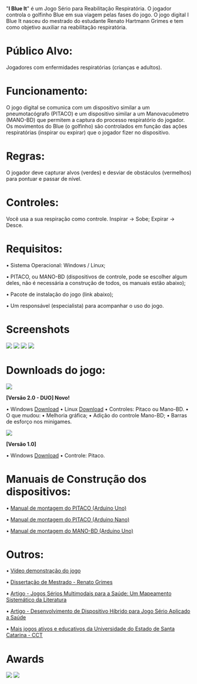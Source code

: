 "<b>I Blue It</b>" é um Jogo Sério para Reabilitação Respiratória. O jogador controla o golfinho Blue em sua viagem pelas fases do jogo. O jogo digital I Blue It nasceu do mestrado do estudante Renato Hartmann Grimes e tem como objetivo auxiliar na reabilitação respiratória. 

# Público Alvo: 

Jogadores com enfermidades respiratórias (crianças e adultos).

# Funcionamento:

O jogo digital se comunica com um dispositivo similar a um pneumotacógrafo (PITACO) e um dispositivo similar a um Manovacuômetro (MANO-BD) que permitem a captura do processo respiratório do jogador. Os movimentos do Blue (o golfinho) são controlados em função das ações respiratórias (inspirar ou expirar) que o jogador fizer no dispositivo.

# Regras:

O jogador deve capturar alvos (verdes) e desviar de obstáculos (vermelhos) para pontuar e passar de nível.

# Controles: 

Você usa a sua respiração como controle. 
Inspirar -> Sobe; 
Expirar -> Desce.

# Requisitos:

• Sistema Operacional: Windows / Linux;

• PITACO, ou MANO-BD (dispositivos de controle, pode se escolher algum deles, não é necessária a construção de todos, os manuais estão abaixo);

• Pacote de instalação do jogo (link abaixo);

• Um responsável (especialista) para acompanhar o uso do jogo.

# Screenshots

<img src="https://udescmove2learn.files.wordpress.com/2018/04/imagem_ibit_v2.png?w=768"/>

<img src="https://i2.wp.com/i.epvpimg.com/QNvSeab.png"/>

<img src="https://udescmove2learn.files.wordpress.com/2018/04/tela-jogo-bolo.png?w=736"/>

<img src="https://udescmove2learn.files.wordpress.com/2018/04/pitaco_mano.jpg?w=736"/>


# Downloads do jogo:

<img src="https://udescmove2learn.files.wordpress.com/2018/04/barra.jpg?w=736"/>

<b>[Versão 2.0 - DUO]  Novo!</b>

• Windows [Download](https://drive.google.com/uc?export=download&id=1MAhLxF3t0rSUKxcubV1fMw9zinzY-z2Q)
• Linux [Download](https://drive.google.com/uc?export=download&id=1nJZvCeM6dzT80JGBltkeQ2m-PVZk1fK7)
• Controles: Pitaco ou Mano-BD.
• O que mudou:
    • Melhoria gráfica;
    • Adição do controle Mano-BD;
    • Barras de esforço nos minigames.

<img src="https://udescmove2learn.files.wordpress.com/2018/04/barra.jpg?w=736"/>

<b>[Versão 1.0]</b>

• Windows [Download](https://drive.google.com/uc?export=download&id=1KjIaZ4xWY0IGtga6wRpMqvigyVwc7VWR)
• Controle: Pitaco.


# Manuais de Construção dos dispositivos:

• [Manual de montagem do PITACO (Arduino Uno)](https://drive.google.com/file/d/1ySXKeuSn3YmyW2DLWHif1NNSO-Nl6EtK/view?usp=sharing) 

• [Manual de montagem do PITACO (Arduino Nano)](https://drive.google.com/file/d/1wr6Y98nJR3gZsatfQ0GP4eBEVyYnXiPZ/view?usp=sharing) 

• [Manual de montagem do MANO-BD (Arduino Uno)](https://drive.google.com/file/d/17r0CipR6f9x6s7APGRfAPqf73Xkfc3CW/view?usp=sharing) 


# Outros:

• [Vídeo demonstração do jogo](https://www.youtube.com/watch?v=Pw-f9pR77W0)

• [Dissertação de Mestrado - Renato Grimes](https://drive.google.com/open?id=1TOilD4HCH9VaHwWfTK3c2EA2ZrM0aYv0)

• [Artigo - Jogos Sérios Multimodais para a Saúde: Um Mapeamento Sistemático da Literatura](https://www.sbgames.org/sbgames2019/files/papers/ArtesDesignFull/198363.pdf)

• [Artigo - Desenvolvimento de Dispositivo Híbrido para Jogo Sério Aplicado a Saúde](https://www.sbgames.org/sbgames2019/files/papers/ArtesDesignFull/198352.pdf)

• [Mais jogos ativos e educativos da Universidade do Estado de Santa Catarina - CCT](https://udescmove2learn.wordpress.com/)

# Awards

<img src="http://www.laurelleavesawardmaker.com/dl/8DFBEA2EEE_20181014_132140_leaf_sized.png" />
<img src="http://www.laurelleavesawardmaker.com/dl/57244FCB3E_2019616_2849_leaf_sized.png" />